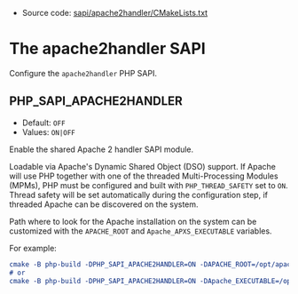 <!-- This is auto-generated file. -->
* Source code: [sapi/apache2handler/CMakeLists.txt](https://github.com/petk/php-build-system/blob/master/cmake/sapi/apache2handler/CMakeLists.txt)

# The apache2handler SAPI

Configure the `apache2handler` PHP SAPI.

## PHP_SAPI_APACHE2HANDLER

* Default: `OFF`
* Values: `ON|OFF`

Enable the shared Apache 2 handler SAPI module.

Loadable via Apache's Dynamic Shared Object (DSO) support. If Apache will use
PHP together with one of the threaded Multi-Processing Modules (MPMs), PHP must
be configured and built with `PHP_THREAD_SAFETY` set to `ON`. Thread safety will
be set automatically during the configuration step, if threaded Apache can be
discovered on the system.

Path where to look for the Apache installation on the system can be customized
with the `APACHE_ROOT` and `Apache_APXS_EXECUTABLE` variables.

For example:

```cmake
cmake -B php-build -DPHP_SAPI_APACHE2HANDLER=ON -DAPACHE_ROOT=/opt/apache2
# or
cmake -B php-build -DPHP_SAPI_APACHE2HANDLER=ON -DApache_EXECUTABLE=/opt/apache2/bin/apxs
```
